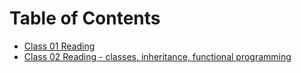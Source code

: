 # Table of Contents

* [Class 01 Reading](class01-reading.md)
* [Class 02 Reading - classes, inheritance, functional programming](class02-reading.md)